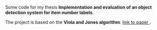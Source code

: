Some code for my thesis **Implementation and evaluation of an object detection system for item number labels**.

The project is based on the **Viola and Jones algorithm**: [link to paper
](https://www.cs.cmu.edu/~efros/courses/AP06/Papers/viola-cvpr-01.pdf).

